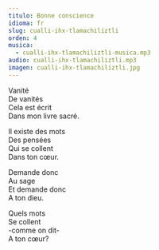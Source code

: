 ```yaml
---
titulo: Bonne conscience
idioma: fr
slug: cualli-ihx-tlamachiliztli
orden: 4
musica: 
  - cualli-ihx-tlamachiliztli-musica.mp3
audio: cualli-ihx-tlamachiliztli.mp3
imagen: cualli-ihx-tlamachiliztli.jpg
---
```


Vanité<br>
De vanités<br>
Cela est écrit<br>
Dans mon livre sacré.<br>

Il existe des mots<br>
Des pensées<br>
Qui se collent<br>
Dans ton cœur.<br>

Demande donc<br>
Au sage<br>
Et demande donc<br>
A ton dieu.<br>

Quels mots<br>
Se collent<br>
-comme on dit-<br>
A ton cœur?<br>
